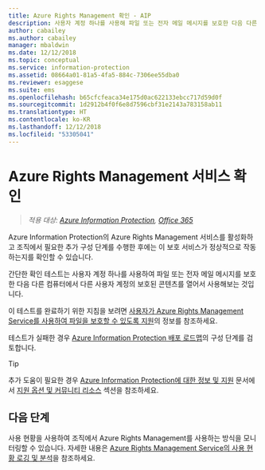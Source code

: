 ```yaml
---
title: Azure Rights Management 확인 - AIP
description: 사용자 계정 하나를 사용해 파일 또는 전자 메일 메시지를 보호한 다음 다른 사용자 계정에서 보호된 콘텐츠 열기 및 사용을 시도하는 방식으로 서비스가 정상적으로 작동하는지를 확인하는 지침을 제공합니다.
author: cabailey
ms.author: cabailey
manager: mbaldwin
ms.date: 12/12/2018
ms.topic: conceptual
ms.service: information-protection
ms.assetid: 08664a01-81a5-4fa5-884c-7306ee55dba0
ms.reviewer: esaggese
ms.suite: ems
ms.openlocfilehash: b65cfcfeaca34e175d0ac622133ebcc717d59d0f
ms.sourcegitcommit: 1d2912b4f0f6e8d7596cbf31e2143a783158ab11
ms.translationtype: HT
ms.contentlocale: ko-KR
ms.lasthandoff: 12/12/2018
ms.locfileid: "53305041"
---
```

# <a name="verifying-the-azure-rights-management-service"></a>Azure Rights Management 서비스 확인

>*적용 대상: [Azure Information Protection](https://azure.microsoft.com/pricing/details/information-protection), [Office 365](https://download.microsoft.com/download/E/C/F/ECF42E71-4EC0-48FF-AA00-577AC14D5B5C/Azure_Information_Protection_licensing_datasheet_EN-US.pdf)*

Azure Information Protection의 Azure Rights Management 서비스를 활성화하고 조직에서 필요한 추가 구성 단계를 수행한 후에는 이 보호 서비스가 정상적으로 작동하는지를 확인할 수 있습니다. 

간단한 확인 테스트는 사용자 계정 하나를 사용하여 파일 또는 전자 메일 메시지를 보호한 다음 다른 컴퓨터에서 다른 사용자 계정의 보호된 콘텐츠를 열어서 사용해보는 것입니다.

이 테스트를 완료하기 위한 지침을 보려면 [사용자가 Azure Rights Management Service를 사용하여 파일을 보호할 수 있도록 지원](help-users.md)의 정보를 참조하세요.

테스트가 실패한 경우 [Azure Information Protection 배포 로드맵](deployment-roadmap.md)의 구성 단계를 검토합니다.

> [!TIP]
> 추가 도움이 필요한 경우 [Azure Information Protection에 대한 정보 및 지원](information-support.md) 문서에서 [지원 옵션 및 커뮤니티 리소스](information-support.md#support-options-and-community-resources) 섹션을 참조하세요.

## <a name="next-steps"></a>다음 단계

사용 현황을 사용하여 조직에서 Azure Rights Management를 사용하는 방식을 모니터링할 수 있습니다. 자세한 내용은 [Azure Rights Management Service의 사용 현황 로깅 및 분석](log-analyze-usage.md)을 참조하세요.



